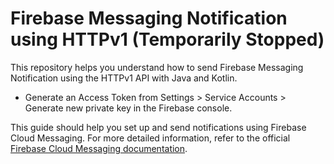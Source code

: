# Firebase Messaging Notification using HTTPv1 (Temporarily Stopped)

This repository helps you understand how to send Firebase Messaging Notification using the HTTPv1 API with Java and Kotlin.

- Generate an Access Token from Settings > Service Accounts > Generate new private key in the Firebase console.

This guide should help you set up and send notifications using Firebase Cloud Messaging. For more detailed information, refer to the official [Firebase Cloud Messaging documentation](https://firebase.google.com/docs/cloud-messaging).